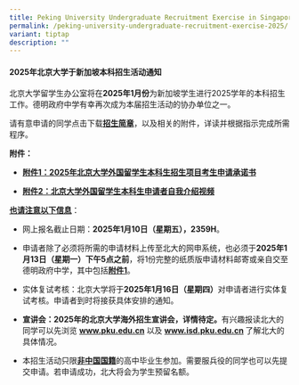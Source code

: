 ```yaml
---
title: Peking University Undergraduate Recruitment Exercise in Singapore for 2025
permalink: /peking-university-undergraduate-recruitment-exercise-2025/
variant: tiptap
description: ""
---
```

<h4><strong>2025年北京大学于新加坡本科招生活动通知</strong></h4>
<p>北京大学留学生办公室将在<strong>2025年1月份</strong>为新加坡学生进行2025学年的本科招生工作。德明政府中学有幸再次成为本届招生活动的协办单位之一。</p>
<p>请有意申请的同学点击下载<strong><a href="/files/2025_Beijing_University_zhaosheng_jianzhang.pdf" rel="noopener nofollow" target="_blank">招生简章</a></strong>，以及相关的附件，详读并根据指示完成所需程序。</p>
<p><strong>附件：</strong>
</p>
<ul data-tight="true" class="tight">
<li>
<p><strong><a href="/files/2025_Beijing_University_chengnuoshu.pdf" rel="noopener nofollow" target="_blank">附件1：2025年北京大学外国留学生本科生招生项目考生申请承诺书</a></strong>
</p>
</li>
<li>
<p><strong><a href="/files/2025_Beijing_University_ziwojieshao.pdf" rel="noopener nofollow" target="_blank">附件2：北京大学外国留学生本科生申请者自我介绍视频</a></strong>
</p>
</li>
</ul>
<p></p>
<p><strong><u>也请注意以下信息</u></strong>：</p>
<ul data-tight="true" class="tight">
<li>
<p>网上报名截止日期：<strong>2025年1月10日（星期五），2359H</strong>。</p>
</li>
<li>
<p>申请者除了必须将所需的申请材料上传至北大的网申系统，也必须于<strong>2025年1月13日（星期一）下午5点之前</strong>，将1份完整的纸质版申请材料邮寄或亲自交至德明政府中学，其中包括<strong><a href="/files/2025_Beijing_University_chengnuoshu.pdf" rel="noopener nofollow" target="_blank">附件1</a></strong>。</p>
</li>
<li>
<p>实体复试考核：北京大学将于<strong>2025年1月16日（星期四）</strong>对申请者进行实体复试考核。申请者到时将接获具体安排的通知。</p>
</li>
<li>
<p><strong>宣讲会：2025年的北京大学海外招生宣讲会，详情待定。</strong>有兴趣报读北大的同学可以先浏览 <strong><a href="http://www.pku.edu.cn" rel="noopener noreferrer nofollow" target="_blank">www.pku.edu.cn</a></strong> 以及 <strong><a href="http://www.isd.pku.edu.cn" rel="noopener noreferrer nofollow" target="_blank">www.isd.pku.edu.cn</a> </strong>了解北大的具体情况。</p>
</li>
<li>
<p>本招生活动只限<strong><u>非中国国籍</u></strong>的高中毕业生参加。需要服兵役的同学也可以先提交申请。若申请成功，北大将会为学生预留名额。</p>
</li>
</ul>
<p></p>